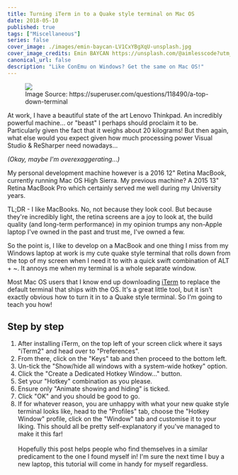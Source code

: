 ```yaml
---
title: Turning iTerm in to a Quake style terminal on Mac OS
date: 2018-05-10
published: true
tags: ["Miscellaneous"]
series: false
cover_image: ./images/emin-baycan-LV1CxYBgXqU-unsplash.jpg
cover_image_credits: Emin BAYCAN https://unsplash.com/@aimlesscode?utm_source=unsplash&utm_medium=referral&utm_content=creditCopyText
canonical_url: false
description: "Like ConEmu on Windows? Get the same on Mac OS!"
---
```

<figure>
    <img src="https://raw.githubusercontent.com/karam94/karam94.github.io/master/assets/images/terminalpost.png"/>
    <figcaption>Image Source: https://superuser.com/questions/118490/a-top-down-terminal</figcaption>
</figure>

At work, I have a beautiful state of the art Lenovo Thinkpad. An incredibly powerful machine... or "beast" I perhaps should proclaim it to be. Particularly given the fact that it weighs about 20 kilograms! But then again, what else would you expect given how much processing power Visual Studio & ReSharper need nowadays...

*(Okay, maybe I'm overexaggerating...)*

My personal development machine however is a 2016 12" Retina MacBook, currently running Mac OS High Sierra.
My previous machine? A 2015 13" Retina MacBook Pro which certainly served me well during my University years.

TL;DR - I like MacBooks. No, not because they look cool. But because they're incredibly light, the retina screens are a joy to look at, the build quality (and long-term performance) in my opinion trumps any non-Apple laptop I've owned in the past and trust me, I've owned a few.

So the point is, I like to develop on a MacBook and one thing I miss from my Windows laptop at work is my cute quake style terminal that rolls down from the top of my screen when I need it to with a quick swift combination of ALT + ~. It annoys me when my terminal is a whole separate window.

Most Mac OS users that I know end up downloading [iTerm](https://www.iterm2.com/) to replace the default terminal that ships with the OS. It's a great little tool, but it isn't exactly obvious how to turn it in to a Quake style terminal. So I'm going to teach you how!

## Step by step
1. After installing iTerm, on the top left of your screen click where it says "iTerm2" and head over to "Preferences".
2. From there, click on the "Keys" tab and then proceed to the bottom left.
3. Un-tick the "Show/hide all windows with a system-wide hotkey" option.
4. Click the "Create a Dedicated Hotkey Window..." button.
5. Set your "Hotkey" combination as you please.
6. Ensure only "Animate showing and hiding" is ticked.
7. Click "OK" and you should be good to go.
8. If for whatever reason, you are unhappy with what your new quake style terminal looks like, head to the "Profiles" tab, choose the "Hotkey Window" profile, click on the "Window" tab and customise it to your liking. This should all be pretty self-explanatory if you've managed to make it this far!
<br/><br/>
Hopefully this post helps people who find themselves in a similar predicament to the one I found myself in!
I'm sure the next time I buy a new laptop, this tutorial will come in handy for myself regardless.